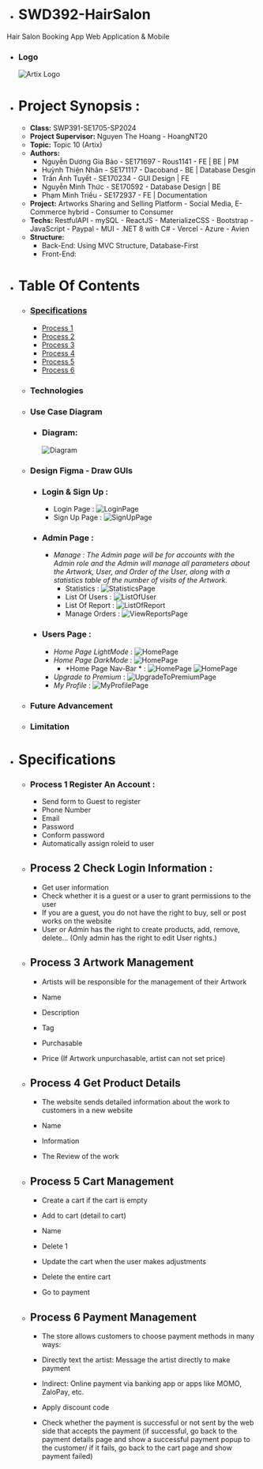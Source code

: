 - # SWD392-HairSalon
Hair Salon Booking App Web Application & Mobile
  - ### Logo
    ![Artix Logo](images/icon_demo.png)
- # **Project Synopsis :**
  - **Class:** SWP391-SE1705-SP2024
  - **Project Supervisor:** Nguyen The Hoang - HoangNT20
  - **Topic:** Topic 10 (Artix)
  - **Authors:**
    - Nguyễn Dương Gia Bảo - SE171697 - Rous1141 - FE | BE | PM
    - Huỳnh Thiện Nhân - SE171117 - Dacoband - BE | Database Desgin
    - Trần Ánh Tuyết - SE170234 - GUI Design | FE
    - Nguyễn Minh Thức - SE170592 - Database Design | BE
    - Phạm Minh Triều - SE172937 - FE | Documentation
  - **Project:** Artworks Sharing and Selling Platform - Social Media, E-Commerce hybrid - Consumer to Consumer
  - **Techs:** RestfulAPI - mySQL - ReactJS - MaterializeCSS - Bootstrap - JavaScript - Paypal - MUI - .NET 8 with C# - Vercel - Azure - Avien 
  - **Structure:** 
    - Back-End:  Using MVC Structure, Database-First
    - Front-End:  
- # **Table Of Contents**
  - ### [Specifications](#specifications)
    - [Process 1](#process-1-Register-An-Account)
    - [Process 2](#process-2-check-login-information)
    - [Process 3](#process-3-product-management)
    - [Process 4](#process-4-get-product-details)
    - [Process 5](#process-5-cart-management)
    - [Process 6](#process-6-payment-management)
  - ### Technologies
  - ### Use Case Diagram
    - ### **Diagram:**
      ![Diagram](UsecaseDiagram/ArtixD.png)
  - ### Design Figma - Draw GUIs
    - ### **Login & Sign Up :**
      - Login Page :
        ![LoginPage](UI/LoginPage.png)
      - Sign Up Page :
        ![SignUpPage](UI/SignUpPage.png)
    - ### **Admin Page :**
      - *Manage : The Admin page will be for accounts with the Admin role and the Admin will manage all parameters about the Artwork, User, and Order of the User, along with a statistics table of the number of visits of the Artwork.*
        - Statistics :
          ![StatisticsPage](UI/AdminOveriew.png)
        - List Of Users : 
          ![ListOfUser](UI/AdminListOfUser.png)
        - List Of Report :
          ![ListOfReport](UI/AdminListReport.png)
        - Manage Orders :
          ![ViewReportsPage](UI/AdminManagerOrder.png)
    - ### **Users Page :**
      - *Home Page LightMode* :
        ![HomePage](UI/LightHomePage.png)
      - *Home Page DarkMode* :
        ![HomePage](UI/DarkHomePage.png)
        - *Home Page Nav-Bar * :
        ![HomePage](UI/NavBar2.png)
        ![HomePage](UI/navBar3.png)
      - *Upgrade to Premium* :
        ![UpgradeToPremiumPage](UI/AccountPackage.png)
      - *My Profile* :
        ![MyProfilePage](UI/ProfileUserPage.png)
  - ### Future Advancement
  - ### Limitation

- # Specifications
   - ### Process 1 Register An Account :
      - Send form to Guest to register
      - Phone Number
      - Email
      - Password
      - Conform password
      - Automatically assign roleid to user
   - ## Process 2 Check Login Information :
      - Get user information
      - Check whether it is a guest or a user to grant permissions to the user
      - If you are a guest, you do not have the right to buy, sell or post works on the website
      - User or Admin has the right to create products, add, remove, delete... (Only admin has the right to edit User rights.)
    - ## Process 3 Artwork Management
      - Artists will be responsible for the management of their Artwork

      - Name

      - Description

      - Tag

      - Purchasable

      - Price (If Artwork unpurchasable, artist can not set price)

    - ## Process 4 Get Product Details

      - The website sends detailed information about the work to customers in a new website

      - Name

      - Information

      - The Review of the work

    - ## Process 5 Cart Management

      - Create a cart if the cart is empty

      - Add to cart (detail to cart)

      - Name

      - Delete 1

      - Update the cart when the user makes adjustments

      - Delete the entire cart

      - Go to payment

    - ## Process 6 Payment Management

      - The store allows customers to choose payment methods in many ways:

      - Directly text the artist: Message the artist directly to make payment

      - Indirect: Online payment via banking app or apps like MOMO, ZaloPay, etc.

      - Apply discount code

      - Check whether the payment is successful or not sent by the web side that accepts the payment (if successful, go back to the payment details page and show a successful payment popup to the customer/ if it fails, go back to the cart page and show payment failed)
